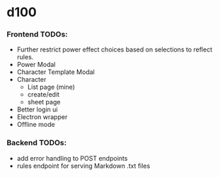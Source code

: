 # d100

### Frontend TODOs:
* Further restrict power effect choices based on selections to reflect rules.
* Power Modal
* Character Template Modal
* Character
    * List page (mine)
    * create/edit
    * sheet page
* Better login ui
* Electron wrapper
* Offline mode

### Backend TODOs:
* add error handling to POST endpoints
* rules endpoint for serving Markdown .txt files
